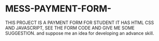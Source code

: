 # MESS-PAYMENT-FORM-

THIS PROJECT IS A PAYMENT FORM FOR STUDENT IT HAS HTML CSS AND JAVASCRIPT, SEE THE FORM CODE AND GIVE ME SOME SUGGESTION.
and suppose me an idea for developing an advance skill.
